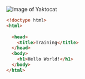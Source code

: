 ![Image of Yaktocat](https://octodex.github.com/images/yaktocat.png)

```html
<!doctype html>
<html>
  
  <head>
    <title>Training</title>
  </head>
  <body>
    <h1>Hello World!</h1>
  </body>
</html>
```
